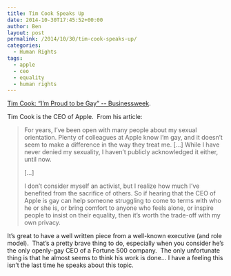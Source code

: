 ```yaml
---
title: Tim Cook Speaks Up
date: 2014-10-30T17:45:52+00:00
author: Ben
layout: post
permalink: /2014/10/30/tim-cook-speaks-up/
categories:
  - Human Rights
tags:
  - apple
  - ceo
  - equality
  - human rights
---
```

[Tim Cook: &#8220;I&#8217;m Proud to be Gay&#8221; -- Businessweek](http://www.businessweek.com/articles/2014-10-30/tim-cook-im-proud-to-be-gay).

Tim Cook is the CEO of Apple.  From his article:

> For years, I’ve been open with many people about my sexual orientation. Plenty of colleagues at Apple know I’m gay, and it doesn’t seem to make a difference in the way they treat me. [...] While I have never denied my sexuality, I haven’t publicly acknowledged it either, until now.
> 
> [...]
> 
> I don’t consider myself an activist, but I realize how much I’ve benefited from the sacrifice of others. So if hearing that the CEO of Apple is gay can help someone struggling to come to terms with who he or she is, or bring comfort to anyone who feels alone, or inspire people to insist on their equality, then it’s worth the trade-off with my own privacy.

It&#8217;s great to have a well written piece from a well-known executive (and role model).  That&#8217;s a pretty brave thing to do, especially when you consider he&#8217;s the only openly-gay CEO of a Fortune 500 company.  The only unfortunate thing is that he almost seems to think his work is done... I have a feeling this isn&#8217;t the last time he speaks about this topic.